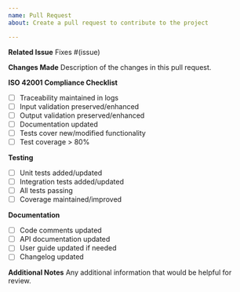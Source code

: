 ```yaml
---
name: Pull Request
about: Create a pull request to contribute to the project

---
```


**Related Issue**
Fixes #(issue)

**Changes Made**
Description of the changes in this pull request.

**ISO 42001 Compliance Checklist**
- [ ] Traceability maintained in logs
- [ ] Input validation preserved/enhanced
- [ ] Output validation preserved/enhanced
- [ ] Documentation updated
- [ ] Tests cover new/modified functionality
- [ ] Test coverage > 80%

**Testing**
- [ ] Unit tests added/updated
- [ ] Integration tests added/updated
- [ ] All tests passing
- [ ] Coverage maintained/improved

**Documentation**
- [ ] Code comments updated
- [ ] API documentation updated
- [ ] User guide updated if needed
- [ ] Changelog updated

**Additional Notes**
Any additional information that would be helpful for review.
